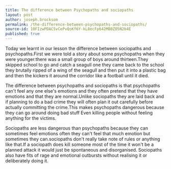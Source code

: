 ```yaml
---
title: The difference between Psychopaths and sociopaths
layout: post
author: joseph.brocksom
permalink: /the-difference-between-psychopaths-and-sociopaths/
source-id: 10FIzwPDAC5vCePvQoKf6Y-kL8ecFp642MB0ZO5N2b4E
published: true
---
```

Today we learnt in our lesson the difference between sociopaths and psychopaths.First we were told a story about some psychopaths when they were younger:there was a small group of boys around thirteen.They skipped school to go and catch a seagull one they came back to the school they brutally ripped of a wing of the seagull and then put it into a plastic bag and then the kickers it around the corridor like a football until it died.

The difference between psychopaths and sociopaths is that psychopaths can't feel any one else's emotions and they often pretend that they have emotions and that they are normal.Unlike sociopaths they are laid back and if planning to do a bad crime they will often plan it out carefully before actually committing the crime.This makes psychopaths dangerous because they can go around doing bad stuff Even killing people without feeling anything for the victims.

Sociopaths are less dangerous than psychopaths because they can sometimes feel emotions often they can't feel that much emotion but sometimes they can.sociopaths don't really take note of rules or anything like that.If a sociopath does kill someone most of the time it won't be a planned attack it  would just be spontaneous and disorganised. Sociopaths also have fits of rage and emotional outbursts without realising it or deliberately doing it.

